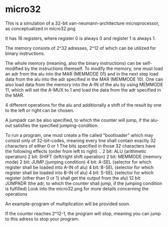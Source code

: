 # micro32
This is a simulation of a 32-bit van-neumann-architecture microprocessor, as conceptualized in micro32.png

It has 16 registers, where register 0 is always 0 and register 1 is always 1.

The memory consists of 2^32 adresses, 2^12 of which can be utilized for binary instructions.

The whole memory (meaning, also the binary instructions) can be self-modified by the instructions themself.
To modify the memory, one must load an adr from the alu into the MAR (MEMMODE 01) and in the next step load data from the alu
into the adr specified in the MAR (MEMMODE 10).
One can also load data from the memory into the A-IN of the alu by using MEMMODE 11, which will set the A-MUX to 1 and load the
data from the adr specified in the MAR.

4 different operations for the alu and additionally a shift of the result by one to the left or right can be chosen.

A jumpadr can be also specified, to which the counter will jump, if the alu-out satisfies the specified jumping-condition.

To run a program, one must create a file called "bootloader" which may consist only of 32-bit-codes, meaning every line shall 
contain exactly 32 characters of either 0 or 1
The bits specified in those 32 characters have the following effects (order from left to right) ..
2 bit: ALU (arithmetic operation)
2 bit: SHIFT (left/right shift operation)
2 bit: MEMMODE (memory mode)
2 bit: JUMP (jumping condition)
4 bit: A-SEL (selector for which register shall be loaded into A-IN of alu)
4 bit: B-SEL (selector for which register shall be loaded into B-IN of alu)
4 bit: S-SEL (selector for which register (other than 0 or 1) shall get the output from the alu)
12 bit: JUMPADR (the adr, to which the counter shall jump, if the jumping condition is fulfilled)
Look into the micro32.png for more details concerning the operations 

An example-program of multiplication will be provided soon.

If the counter reaches 2^12-1, the program will stop, meaning you can jump to this adress to stop your program.
